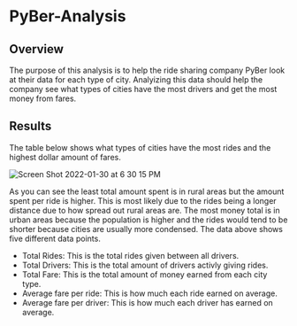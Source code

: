 # PyBer-Analysis
## Overview
The purpose of this analysis is to help the ride sharing company PyBer look at their data for each type of city. Analyizing this data should help the company see what types of cities have the most drivers and get the most money from fares. 

## Results
The table below shows what types of cities have the most rides and the highest dollar amount of fares. 

![Screen Shot 2022-01-30 at 6 30 15 PM](https://user-images.githubusercontent.com/94948877/151731275-937bbf4a-5400-4669-8a87-6ec31a913e2e.png)

As you can see the least total amount spent is in rural areas but the amount spent per ride is higher. This is most likely due to the rides being a longer distance due to how spread out rural areas are. The most money total is in urban areas because the population is higher and the rides would tend to be shorter because cities are usually more condensed. The data above shows five different data points.
- Total Rides: This is the total rides given between all drivers.
- Total Drivers: This is the total amount of drivers activly giving rides. 
- Total Fare: This is the total amount of money earned from each city type. 
- Average fare per ride: This is how much each ride earned on average.
- Average fare per driver: This is how much each driver has earned on average. 
